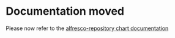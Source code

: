 # Documentation moved

Please now refer to the [alfresco-repository chart
documentation](https://github.com/Alfresco/alfresco-helm-charts/blob/main/charts/alfresco-repository/docs/email.md)
